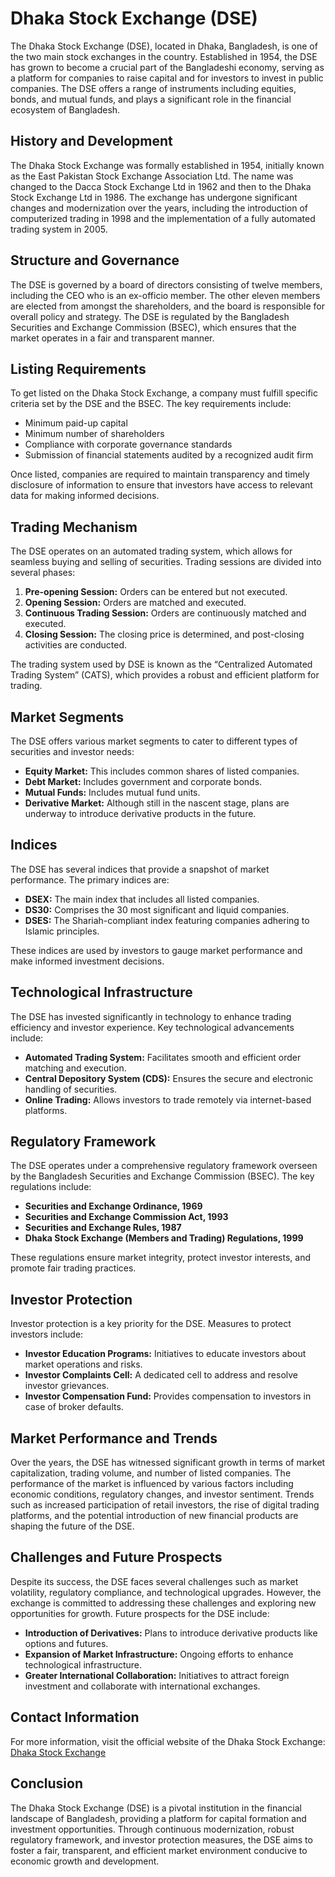 # Dhaka Stock Exchange (DSE)

The Dhaka Stock Exchange (DSE), located in Dhaka, Bangladesh, is one of the two main stock exchanges in the country. Established in 1954, the DSE has grown to become a crucial part of the Bangladeshi economy, serving as a platform for companies to raise capital and for investors to invest in public companies. The DSE offers a range of instruments including equities, bonds, and mutual funds, and plays a significant role in the financial ecosystem of Bangladesh.

## History and Development

The Dhaka Stock Exchange was formally established in 1954, initially known as the East Pakistan Stock Exchange Association Ltd. The name was changed to the Dacca Stock Exchange Ltd in 1962 and then to the Dhaka Stock Exchange Ltd in 1986. The exchange has undergone significant changes and modernization over the years, including the introduction of computerized trading in 1998 and the implementation of a fully automated trading system in 2005.

## Structure and Governance

The DSE is governed by a board of directors consisting of twelve members, including the CEO who is an ex-officio member. The other eleven members are elected from amongst the shareholders, and the board is responsible for overall policy and strategy. The DSE is regulated by the Bangladesh Securities and Exchange Commission (BSEC), which ensures that the market operates in a fair and transparent manner.

## Listing Requirements

To get listed on the Dhaka Stock Exchange, a company must fulfill specific criteria set by the DSE and the BSEC. The key requirements include:

- Minimum paid-up capital
- Minimum number of shareholders
- Compliance with corporate governance standards
- Submission of financial statements audited by a recognized audit firm

Once listed, companies are required to maintain transparency and timely disclosure of information to ensure that investors have access to relevant data for making informed decisions.

## Trading Mechanism

The DSE operates on an automated trading system, which allows for seamless buying and selling of securities. Trading sessions are divided into several phases:

1. **Pre-opening Session:** Orders can be entered but not executed.
2. **Opening Session:** Orders are matched and executed.
3. **Continuous Trading Session:** Orders are continuously matched and executed.
4. **Closing Session:** The closing price is determined, and post-closing activities are conducted.

The trading system used by DSE is known as the “Centralized Automated Trading System” (CATS), which provides a robust and efficient platform for trading.

## Market Segments

The DSE offers various market segments to cater to different types of securities and investor needs:

- **Equity Market:** This includes common shares of listed companies.
- **Debt Market:** Includes government and corporate bonds.
- **Mutual Funds:** Includes mutual fund units.
- **Derivative Market:** Although still in the nascent stage, plans are underway to introduce derivative products in the future.

## Indices

The DSE has several indices that provide a snapshot of market performance. The primary indices are:

- **DSEX:** The main index that includes all listed companies.
- **DS30:** Comprises the 30 most significant and liquid companies.
- **DSES:** The Shariah-compliant index featuring companies adhering to Islamic principles.

These indices are used by investors to gauge market performance and make informed investment decisions.

## Technological Infrastructure

The DSE has invested significantly in technology to enhance trading efficiency and investor experience. Key technological advancements include:

- **Automated Trading System:** Facilitates smooth and efficient order matching and execution.
- **Central Depository System (CDS):** Ensures the secure and electronic handling of securities.
- **Online Trading:** Allows investors to trade remotely via internet-based platforms.

## Regulatory Framework

The DSE operates under a comprehensive regulatory framework overseen by the Bangladesh Securities and Exchange Commission (BSEC). The key regulations include:

- **Securities and Exchange Ordinance, 1969**
- **Securities and Exchange Commission Act, 1993**
- **Securities and Exchange Rules, 1987**
- **Dhaka Stock Exchange (Members and Trading) Regulations, 1999**

These regulations ensure market integrity, protect investor interests, and promote fair trading practices.

## Investor Protection

Investor protection is a key priority for the DSE. Measures to protect investors include:

- **Investor Education Programs:** Initiatives to educate investors about market operations and risks.
- **Investor Complaints Cell:** A dedicated cell to address and resolve investor grievances.
- **Investor Compensation Fund:** Provides compensation to investors in case of broker defaults.

## Market Performance and Trends

Over the years, the DSE has witnessed significant growth in terms of market capitalization, trading volume, and number of listed companies. The performance of the market is influenced by various factors including economic conditions, regulatory changes, and investor sentiment. Trends such as increased participation of retail investors, the rise of digital trading platforms, and the potential introduction of new financial products are shaping the future of the DSE.

## Challenges and Future Prospects

Despite its success, the DSE faces several challenges such as market volatility, regulatory compliance, and technological upgrades. However, the exchange is committed to addressing these challenges and exploring new opportunities for growth. Future prospects for the DSE include:

- **Introduction of Derivatives:** Plans to introduce derivative products like options and futures.
- **Expansion of Market Infrastructure:** Ongoing efforts to enhance technological infrastructure.
- **Greater International Collaboration:** Initiatives to attract foreign investment and collaborate with international exchanges.

## Contact Information

For more information, visit the official website of the Dhaka Stock Exchange: [Dhaka Stock Exchange](https://www.dsebd.org)

## Conclusion

The Dhaka Stock Exchange (DSE) is a pivotal institution in the financial landscape of Bangladesh, providing a platform for capital formation and investment opportunities. Through continuous modernization, robust regulatory framework, and investor protection measures, the DSE aims to foster a fair, transparent, and efficient market environment conducive to economic growth and development.